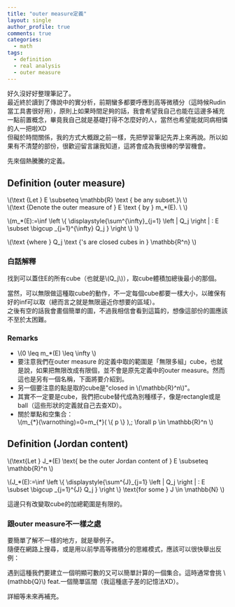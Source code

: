 ```yaml
---
title: "outer measure定義"
layout: single
author_profile: true
comments: true
categories:
  - math
tags:
  - definition
  - real analysis
  - outer measure
---
```

好久沒好好整理筆記了。  
最近終於讀到了傳說中的實分析，前期蠻多都要呼應到高等微積分（這時候Rudin當工具書很好用），原則上如果時間足夠的話，我會希望我自己也能在這邊多補充一點前置概念，畢竟我自己就是基礎打得不怎麼好的人，當然也希望能就同病相憐的人一把啦XD  
但礙於時間關係，我的方式大概跟之前一樣，先把學習筆記先弄上來再說。所以如果有不清楚的部份，很歡迎留言讓我知道，這將會成為我很棒的學習機會。

先來個熱騰騰的定義。

## Definition (outer measure)
\\(\text {Let } E \subseteq \mathbb{R} \text { be any subset.}\\ \\)  
\\(\text {Denote the outer measure of } E \text { by } m_*(E). \\ \\)

\\(m_*(E):=\inf \left \\{ \displaystyle{\sum^{\infty}_{j=1} \left \| Q_j \right \| : E \subset \bigcup _{j=1}^{\infty} Q_j } \right \\} \\)

\\(\text {where } Q_j \text {\'s are closed cubes in } \mathbb{R^n} \\)

### 白話解釋
找到可以蓋住E的所有cube（也就是\\(Q_j\\)），取cube體積加總後最小的那個。

當然，可以無限做這種取cube的動作，不一定每個cube都要一樣大小，以確保有好的inf可以取（總而言之就是無限逼近你想要的區域）。  
之後有空的話我會畫個簡單的圖，不過我相信會看到這篇的，想像這部份的圖應該不至於太困難。

### Remarks
* \\(0 \leq m_*(E) \leq \infty \\)
* 要注意我們在outer measure 的定義中取的範圍是「無限多組」cube，也就是說，如果把無限改成有限個，並不會是原先定義中的outer measure。然而這也是另有一個名稱，下面將要介紹到。
* 另一個要注意的點是取的cube是"closed in \\(\mathbb{R}^n\\)"。
* 其實不一定要是cube，我們把cube替代成為別種樣子，像是rectangle或是ball（這些形狀的定義就自己去查XD）。
* 關於單點和空集合：   
  \\(m_{\*}(\varnothing)=0=m_{\*}( \\{ p \\} ),\; \forall p \in \mathbb{R}^n \\) 

## Definition (Jordan content)
\\(\text{Let } J_*(E) \text{ be the outer Jordan content of } E \subseteq \mathbb{R}^n \\)

\\(J_*(E):=\inf \left \\{ \displaystyle{\sum^{J}_{j=1} \left \| Q_j \right \| : E \subset \bigcup _{j=1}^{J} Q_j } \right \\} \text{for some } J \in \mathbb{N} \\)

這邊只有改變取cube的加總範圍是有限的。

### 跟outer measure不一樣之處
要簡單了解不一樣的地方，就是舉例子。  
隨便在網路上搜尋，或是用以前學高等微積分的思維模式，應該可以很快舉出反例：

遇到這種我們要建立一個明顯可數的又可以簡單計算的一個集合。這時通常會挑 \\(mathbb{Q}\\) feat.一個簡單區間（我這種底子差的記憶法XD）。

詳細等未來再補充。




